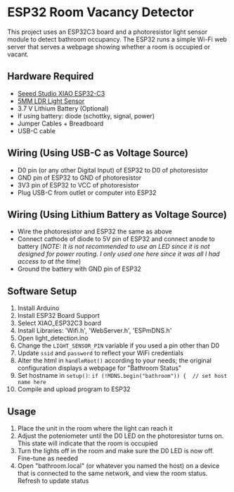 # ESP32 Room Vacancy Detector
This project uses an ESP32C3 board and a photoresistor light sensor module to detect bathroom occupancy. The ESP32 runs a simple Wi-Fi web server that serves a webpage showing whether a room is occupied or vacant.

## Hardware Required
* [Seeed Studio XIAO ESP32-C3](https://a.co/d/3HdG4hU)
* [5MM LDR Light Sensor](https://a.co/d/fW6FoNX)
* 3.7 V Lithium Battery (Optional)
* If using battery: diode (schottky, signal, power)
* Jumper Cables + Breadboard
* USB-C cable

## Wiring (Using USB-C as Voltage Source)
* D0 pin (or any other Digital Input) of ESP32 to D0 of photoresistor
* GND pin of ESP32 to GND of photoresistor
* 3V3 pin of ESP32 to VCC of photoresistor
* Plug USB-C from outlet or computer into ESP32

## Wiring (Using Lithium Battery as Voltage Source)
* Wire the photoresistor and ESP32 the same as above
* Connect cathode of diode to 5V pin of ESP32 and connect anode to battery (*NOTE: It is not recommended to use an LED since it is not designed for power routing. I only used one here since it was all I had access to at the time*)
* Ground the battery with GND pin of ESP32

## Software Setup
1. Install Arduino
2. Install ESP32 Board Support
3. Select XIAO_ESP32C3 board
4. Install Libraries: 'Wifi.h', 'WebServer.h', 'ESPmDNS.h'
5. Open light_detection.ino
6. Change the `LIGHT_SENSOR_PIN` variable if you used a pin other than D0
7. Update `ssid` and `password` to reflect your WiFi credentials
8. Alter the html in `handleRoot()` according to your needs; the original configuration displays a webpage for "Bathroom Status"
9. Set hostname in `setup()`: `if (!MDNS.begin("bathroom")) {  // set host name here`
10. Compile and upload program to ESP32

## Usage
1. Place the unit in the room where the light can reach it
2. Adjust the poteniometer until the D0 LED on the photoresistor turns on. This state will indicate that the room is occupied
3. Turn the lights off in the room and make sure the D0 LED is now off. Fine-tune as needed
4. Open "bathroom.local" (or whatever you named the host) on a device that is connected to the same network, and view the room status. Refresh to update status




